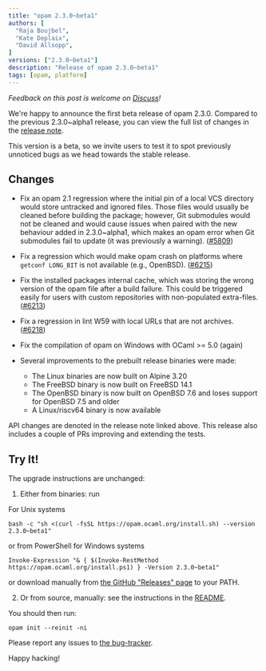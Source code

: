 ```yaml
---
title: "opam 2.3.0~beta1"
authors: [
  "Raja Boujbel",
  "Kate Deplaix",
  "David Allsopp",
]
versions: ["2.3.0~beta1"]
description: "Release of opam 2.3.0~beta1"
tags: [opam, platform]
---
```


_Feedback on this post is welcome on [Discuss](https://discuss.ocaml.org/t/ann-opam-2-3-0-beta1/15450)!_

We're happy to announce the first beta release of opam 2.3.0.
Compared to the previous 2.3.0\~alpha1 release, you can view the full list of changes in the
[release note](https://github.com/ocaml/opam/releases/tag/2.3.0-beta1).

This version is a beta, so we invite users to test it to spot previously
unnoticed bugs as we head towards the stable release.

## Changes

* Fix an opam 2.1 regression where the initial pin of a local VCS directory would store untracked and ignored files.
  Those files would usually be cleaned before building the package; however, Git submodules would not be cleaned and would cause issues when paired with the new behaviour added in 2.3.0\~alpha1, which makes an opam error when Git submodules fail to update (it was previously a warning). ([#5809](https://github.com/ocaml/opam/issues/5809))

* Fix a regression which would make opam crash on platforms where `getconf LONG_BIT` is not available (e.g., OpenBSD). ([#6215](https://github.com/ocaml/opam/issues/6215))

* Fix the installed packages internal cache, which was storing the wrong version of the opam file after a build failure.
  This could be triggered easily for users with custom repositories with non-populated extra-files. ([#6213](https://github.com/ocaml/opam/pull/6213))

* Fix a regression in lint W59 with local URLs that are not archives. ([#6218](https://github.com/ocaml/opam/issues/6218))

* Fix the compilation of opam on Windows with OCaml >= 5.0 (again)

* Several improvements to the prebuilt release binaries were made:
  * The Linux binaries are now built on Alpine 3.20
  * The FreeBSD binary is now built on FreeBSD 14.1
  * The OpenBSD binary is now built on OpenBSD 7.6 and loses support for OpenBSD 7.5 and older
  * A Linux/riscv64 binary is now available

API changes are denoted in the release note linked above.
This release also includes a couple of PRs improving and extending the tests.

## Try It!

The upgrade instructions are unchanged:

1. Either from binaries: run

For Unix systems
```
bash -c "sh <(curl -fsSL https://opam.ocaml.org/install.sh) --version 2.3.0~beta1"
```
or from PowerShell for Windows systems
```
Invoke-Expression "& { $(Invoke-RestMethod https://opam.ocaml.org/install.ps1) } -Version 2.3.0~beta1"
```
or download manually from [the GitHub "Releases" page](https://github.com/ocaml/opam/releases/tag/2.3.0-beta1) to your PATH.

2. Or from source, manually: see the instructions in the [README](https://github.com/ocaml/opam/tree/2.3.0-beta1#compiling-this-repo).


You should then run:
```
opam init --reinit -ni
```


Please report any issues to [the bug-tracker](https://github.com/ocaml/opam/issues).

Happy hacking!
